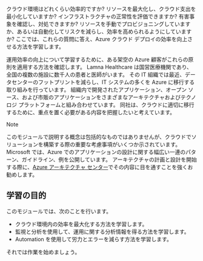 クラウド環境はどれくらい効率的ですか? リソースを最大化し、クラウド支出を最小化していますか? インフラストラクチャの正常性を評価できますか? 有害事象を確認し、対処できますか? リソースを手動でプロビジョニングしていますか、あるいは自動化してリスクを減らし、効率を高められるようにしていますか? ここでは、これらの質問に答え、Azure クラウド デプロイの効率を向上させる方法を学習します。

運用効率の向上について学習するために、ある架空の Azure 顧客がこれらの原則を適用する方法を確認します。 Lamna Healthcare は国営医療機関であり、全国の複数の施設に数千人の患者と医師がいます。 その IT 組織では最近、データセンターのフットプリントを減らし、IT システムの多くを Azure に移行する取り組みを行っています。 組織内で開発されたアプリケーション、オープン ソース、および市販のアプリケーションをさまざまなアーキテクチャおよびテクノロジ プラットフォームと組み合わせています。 同社は、クラウドに適切に移行するために、重点を置く必要がある内容を把握したいと考えています。

> [!NOTE]
> このモジュールで説明する概念は包括的なものではありませんが、クラウドでソリューションを構築する際の重要な考慮事項がいくつか示されています。 Microsoft では、Azure でのアプリケーションの設計に関する幅広い一連のパターン、ガイドライン、例を公開しています。 アーキテクチャの計画と設計を開始する際に、[Azure アーキテクチャ センター](https://docs.microsoft.com/azure/architecture/)でその内容に目を通すことを強くお勧めします。

## <a name="learning-objectives"></a>学習の目的

このモジュールでは、次のことを行います。

- クラウド環境内の効率を最大化する方法を学習します。
- 監視と分析を使用して、運用に関する分析情報を得る方法を学習します。
- Automation を使用して労力とエラーを減らす方法を学習します。

それでは作業を始めましょう。